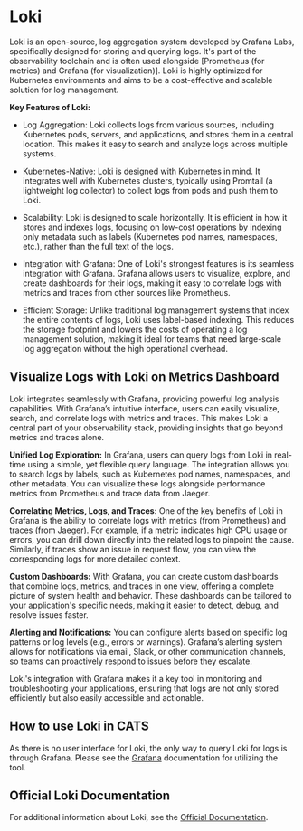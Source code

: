 # Loki

Loki is an open-source, log aggregation system developed by Grafana Labs, specifically designed for storing and querying logs. It's part of the observability toolchain and is often used alongside [Prometheus (for metrics) and Grafana (for visualization)]. Loki is highly optimized for Kubernetes environments and aims to be a cost-effective and scalable solution for log management.

**Key Features of Loki:**

- Log Aggregation: Loki collects logs from various sources, including Kubernetes pods, servers, and applications, and stores them in a central location. This makes it easy to search and analyze logs across multiple systems.

- Kubernetes-Native: Loki is designed with Kubernetes in mind. It integrates well with Kubernetes clusters, typically using Promtail (a lightweight log collector) to collect logs from pods and push them to Loki.

- Scalability: Loki is designed to scale horizontally. It is efficient in how it stores and indexes logs, focusing on low-cost operations by indexing only metadata such as labels (Kubernetes pod names, namespaces, etc.), rather than the full text of the logs.

- Integration with Grafana: One of Loki's strongest features is its seamless integration with Grafana. Grafana allows users to visualize, explore, and create dashboards for their logs, making it easy to correlate logs with metrics and traces from other sources like Prometheus.

- Efficient Storage: Unlike traditional log management systems that index the entire contents of logs, Loki uses label-based indexing. This reduces the storage footprint and lowers the costs of operating a log management solution, making it ideal for teams that need large-scale log aggregation without the high operational overhead.


## Visualize Logs with Loki on Metrics Dashboard

Loki integrates seamlessly with Grafana, providing powerful log analysis capabilities. With Grafana’s intuitive interface, users can easily visualize, search, and correlate logs with metrics and traces. This makes Loki a central part of your observability stack, providing insights that go beyond metrics and traces alone.

**Unified Log Exploration:** In Grafana, users can query logs from Loki in real-time using a simple, yet flexible query language. The integration allows you to search logs by labels, such as Kubernetes pod names, namespaces, and other metadata. You can visualize these logs alongside performance metrics from Prometheus and trace data from Jaeger.

**Correlating Metrics, Logs, and Traces:** One of the key benefits of Loki in Grafana is the ability to correlate logs with metrics (from Prometheus) and traces (from Jaeger). For example, if a metric indicates high CPU usage or errors, you can drill down directly into the related logs to pinpoint the cause. Similarly, if traces show an issue in request flow, you can view the corresponding logs for more detailed context.

**Custom Dashboards:** With Grafana, you can create custom dashboards that combine logs, metrics, and traces in one view, offering a complete picture of system health and behavior. These dashboards can be tailored to your application's specific needs, making it easier to detect, debug, and resolve issues faster.

**Alerting and Notifications:** You can configure alerts based on specific log patterns or log levels (e.g., errors or warnings). Grafana’s alerting system allows for notifications via email, Slack, or other communication channels, so teams can proactively respond to issues before they escalate.

Loki's integration with Grafana makes it a key tool in monitoring and troubleshooting your applications, ensuring that logs are not only stored efficiently but also easily accessible and actionable.


## How to use Loki in CATS

As there is no user interface for Loki, the only way to query Loki for logs is through Grafana. Please see the [Grafana](./Grafana.md) documentation for utilizing the tool.

## Official Loki Documentation

For additional information about Loki, see the [Official Documentation](https://grafana.com/docs/loki/latest/). 